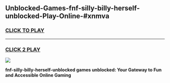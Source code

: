
## Unblocked-Games-fnf-silly-billy-herself-unblocked-Play-Online-#xnmva
<h3>
<a href="https://premium.freeplayer.one?title=fnf-silly-billy-herself-unblocked&ref=27F">CLICK TO PLAY</a></h3>
<hr>

<h3>
<a href="https://premium.freeplayer.one?title=fnf-silly-billy-herself-unblocked&ref=27F">CLICK 2 PLAY</a>
  
</h3>

<a href="https://premium.freeplayer.one?title=fnf-silly-billy-herself-unblocked&ref=27F"><img src="https://clearcache.store/games.png"></a>


**fnf-silly-billy-herself-unblocked games unblocked: Your Gateway to Fun and Accessible Online Gaming**
